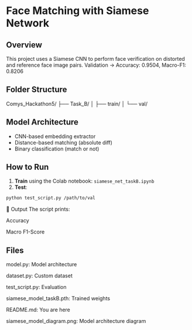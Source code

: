 # Face Matching with Siamese Network

##  Overview
This project uses a Siamese CNN to perform face verification on distorted and reference face image pairs.
Validation → Accuracy: 0.9504, Macro-F1: 0.8206

##  Folder Structure
Comys_Hackathon5/
├── Task_B/
│ ├── train/
│ └── val/



##  Model Architecture
- CNN-based embedding extractor
- Distance-based matching (absolute diff)
- Binary classification (match or not)

##  How to Run

1. **Train** using the Colab notebook: `siamese_net_taskB.ipynb`
2. **Test**:
```bash
python test_script.py /path/to/val
```
🧾 Output
The script prints:

Accuracy

Macro F1-Score

## Files
model.py: Model architecture

dataset.py: Custom dataset

test_script.py: Evaluation

siamese_model_taskB.pth: Trained weights

README.md: You are here

siamese_model_diagram.png: Model architecture diagram

